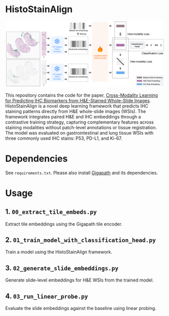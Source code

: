 # HistoStainAlign
![Framework](support/framework.png)

This repository contains the code for the paper, [Cross-Modality Learning for Predicting IHC Biomarkers from H&E-Stained Whole-Slide Images](https://www.arxiv.org/abs/2506.15853). HistoStainAlign is a novel deep learning framework that predicts IHC staining patterns directly from H&E whole-slide images (WSIs). The framework integrates paired H&E and IHC embeddings through a contrastive training strategy, capturing complementary features across staining modalities without patch-level annotations or tissue registration. The model was evaluated on gastrointestinal and lung tissue WSIs with three commonly used IHC stains: P53, PD-L1, and Ki-67.

# Dependencies

See `requirements.txt`. Please also install [Gigapath](https://github.com/prov-gigapath/prov-gigapath) and its dependencies.

# Usage

## 1. `00_extract_tile_embeds.py`
Extract tile embeddings using the Gigapath tile encoder.

## 2. `01_train_model_with_classification_head.py`
Train a model using the HistoStainAlign framework.

## 3. `02_generate_slide_embeddings.py`
Generate slide-level embeddings for H&E WSIs from the trained model.

## 4. `03_run_linear_probe.py`
Evaluate the slide embeddings against the baseline using linear probing.
